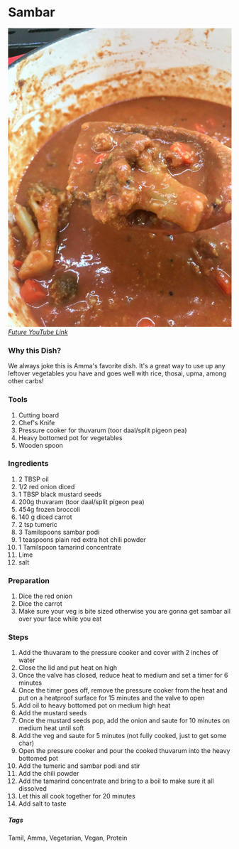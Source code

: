 # Sambar
![Sambar](../images/sambar.jpg)
[*Future YouTube Link*]()

### Why this Dish?
We always joke this is Amma's favorite dish. It's a great way to use up any leftover vegetables you have and goes well with rice, thosai, upma, among other carbs!

### Tools
1. Cutting board
1. Chef's Knife
1. Pressure cooker for thuvarum (toor daal/split pigeon pea)
1. Heavy bottomed pot for vegetables
1. Wooden spoon

### Ingredients
1. 2 TBSP oil
1. 1/2 red onion diced
1. 1 TBSP black mustard seeds
1. 200g thuvaram (toor daal/split pigeon pea)
1. 454g frozen broccoli
1. 140 g diced carrot
1. 2 tsp tumeric
1. 3 Tamilspoons sambar podi
1. 1 teaspoons plain red extra hot chili powder
1. 1 Tamilspoon tamarind concentrate
1. Lime
1. salt

### Preparation
1. Dice the red onion
1. Dice the carrot
1. Make sure your veg is bite sized otherwise you are gonna get sambar all over your face while you eat

### Steps
1. Add the thuvaram to the pressure cooker and cover with 2 inches of water
1. Close the lid and put heat on high
1. Once the valve has closed, reduce heat to medium and set a timer for 6 minutes
1. Once the timer goes off, remove the pressure cooker from the heat and put on a heatproof surface for 15 minutes and the valve to open
1. Add oil to heavy bottomed pot on medium high heat
1. Add the mustard seeds 
1. Once the mustard seeds pop, add the onion and saute for 10 minutes on medium heat until soft
1. Add the veg and saute for 5 minutes (not fully cooked, just to get some char)
1. Open the pressure cooker and pour the cooked thuvarum into the heavy bottomed pot
1. Add the tumeric and sambar podi and stir
1. Add the chili powder
1. Add the tamarind concentrate and bring to a boil to make sure it all dissolved
1. Let this all cook together for 20 minutes
1. Add salt to taste

##### Tags
Tamil, Amma, Vegetarian, Vegan, Protein
